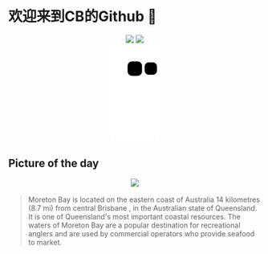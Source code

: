 
# 欢迎来到CB的Github 👋

<div align="center">
  <img height="137px" src="https://github-readme-stats.vercel.app/api?username=SuperCB&show_icons=true&theme=radical" />
  <img height="137px" src="https://github-readme-stats.vercel.app/api/top-langs/?username=SuperCB&hide_title=true&hide_border=true&layout=compact&langs_count=6&text_color=000&icon_color=fff" />
</div>


<div align="center">
    <img src="./contribution-snake/github-contribution-grid-snake.svg" />
</div>



## Picture of the day
<div align="center">
  <img width=400px src="https://upload.wikimedia.org/wikipedia/commons/thumb/5/54/Sandy_Shores_of_Moreton_Bay.jpg/825px-Sandy_Shores_of_Moreton_Bay.jpg" />
</div>

>Moreton Bay  is located on the eastern coast of Australia 14 kilometres (8.7 mi) from central  Brisbane , in the Australian state of Queensland. It is one of Queensland's most important coastal resources. The waters of Moreton Bay are a popular destination for recreational anglers and are used by commercial operators who provide  seafood  to market.


